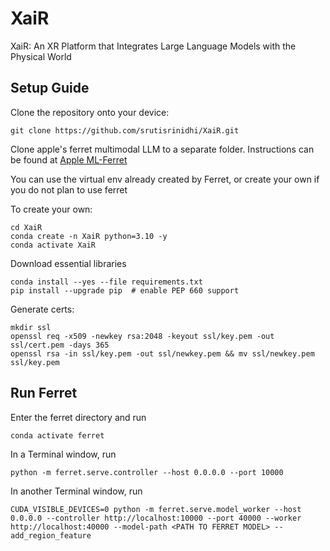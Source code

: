 # XaiR
XaiR: An XR Platform that Integrates Large Language Models with the Physical World


 ## Setup Guide

Clone the repository onto your device:

```
git clone https://github.com/srutisrinidhi/XaiR.git
```

Clone apple's ferret multimodal LLM to a separate folder. Instructions can be found at [Apple ML-Ferret](https://github.com/apple/ml-ferret) 


You can use the virtual env already created by Ferret, or create your own if you do not plan to use ferret

To create your own:

```
cd XaiR
conda create -n XaiR python=3.10 -y
conda activate XaiR
```

Download essential libraries

```
conda install --yes --file requirements.txt
pip install --upgrade pip  # enable PEP 660 support
```

Generate certs:
```
mkdir ssl
openssl req -x509 -newkey rsa:2048 -keyout ssl/key.pem -out ssl/cert.pem -days 365
openssl rsa -in ssl/key.pem -out ssl/newkey.pem && mv ssl/newkey.pem ssl/key.pem
```

## Run Ferret
Enter the ferret directory and run
```
conda activate ferret
```

In a Terminal window, run
```
python -m ferret.serve.controller --host 0.0.0.0 --port 10000
```

In another Terminal window, run
```
CUDA_VISIBLE_DEVICES=0 python -m ferret.serve.model_worker --host 0.0.0.0 --controller http://localhost:10000 --port 40000 --worker http://localhost:40000 --model-path <PATH TO FERRET MODEL> --add_region_feature
```
